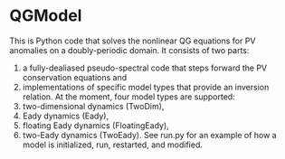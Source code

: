 # QGModel
This is Python code that solves the nonlinear QG equations for PV anomalies on a doubly-periodic domain.  It consists of two parts:
1. a fully-dealiased pseudo-spectral code that steps forward the PV conservation equations and
2. implementations of specific model types that provide an inversion relation.
At the moment, four model types are supported:
1. two-dimensional dynamics (TwoDim),
2. Eady dynamics (Eady),
3. floating Eady dynamics (FloatingEady),
4. two-Eady dynamics (TwoEady).
See run.py for an example of how a model is initialized, run, restarted, and modified.
